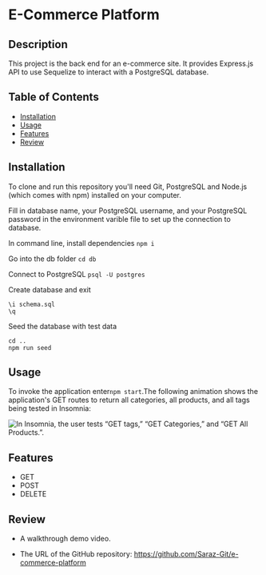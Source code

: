 # E-Commerce Platform

## Description

This project is the back end for an e-commerce site. It provides Express.js API to use Sequelize to interact with a PostgreSQL database.

## Table of Contents 

- [Installation](#installation)
- [Usage](#usage)
- [Features](#features)
- [Review](#review)

## Installation

To clone and run this repository you'll need Git, PostgreSQL and Node.js (which comes with npm) installed on your computer. 

Fill in database name, your PostgreSQL username, and your PostgreSQL password in the environment varible file to set up the connection to database. 

In command line, install dependencies 
```npm i```

Go into the db folder
```cd db```

Connect to PostgreSQL 
```psql -U postgres```

Create database and exit
```
\i schema.sql
\q
```
Seed the database with test data
```
cd ..
npm run seed
```

## Usage

To invoke the application enter```npm start```.The following animation shows the application's GET routes to return all categories, all products, and all tags being tested in Insomnia:

![In Insomnia, the user tests “GET tags,” “GET Categories,” and “GET All Products.”.](./Assets/13-orm-homework-demo-01.gif)

## Features

* GET
* POST
* DELETE

## Review

* A walkthrough demo video.

* The URL of the GitHub repository: https://github.com/Saraz-Git/e-commerce-platform